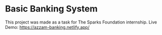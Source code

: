 # Basic Banking System

This project was made as a task for The Sparks Foundation internship. 
Live Demo: https://azzam-banking.netlify.app/
